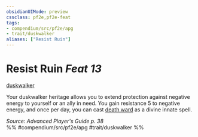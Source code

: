 ```yaml
---
obsidianUIMode: preview
cssclass: pf2e,pf2e-feat
tags:
- compendium/src/pf2e/apg
- trait/duskwalker
aliases: ["Resist Ruin"]
---
```

# Resist Ruin  *Feat 13*  
[duskwalker](../../rules/traits/duskwalker-apg.md)  


Your duskwalker heritage allows you to extend protection against negative energy to yourself or an ally in need. You gain resistance 5 to negative energy, and once per day, you can cast [death ward](../spells/death-ward.md) as a divine innate spell.

*Source: Advanced Player's Guide p. 38*  
%% #compendium/src/pf2e/apg #trait/duskwalker %%